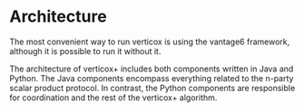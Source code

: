 # Architecture

The most convenient way to run verticox is using the vantage6 framework, although it is possible to
run it without it.

The architecture of verticox+ includes both components written in Java and Python. The Java components
encompass everything related to the n-party scalar product protocol. In contrast, the Python components
are responsible for coordination and the rest of the verticox+ algorithm.

